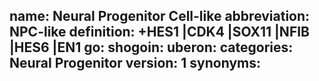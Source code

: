 name: Neural Progenitor Cell-like
abbreviation: NPC-like
definition: +HES1 |CDK4 |SOX11 |NFIB |HES6 |EN1
go: 
shogoin: 
uberon: 
categories: Neural Progenitor
version: 1 
synonyms:
---

